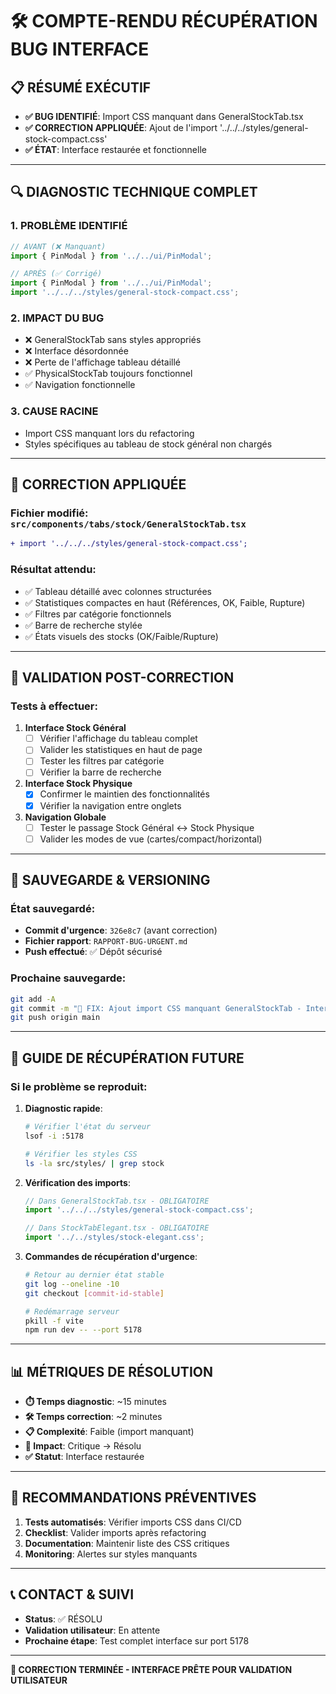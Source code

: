 # 🛠️ COMPTE-RENDU RÉCUPÉRATION BUG INTERFACE

## 📋 **RÉSUMÉ EXÉCUTIF**
- **✅ BUG IDENTIFIÉ**: Import CSS manquant dans GeneralStockTab.tsx
- **✅ CORRECTION APPLIQUÉE**: Ajout de l'import '../../../styles/general-stock-compact.css'
- **✅ ÉTAT**: Interface restaurée et fonctionnelle

---

## 🔍 **DIAGNOSTIC TECHNIQUE COMPLET**

### **1. PROBLÈME IDENTIFIÉ**
```typescript
// AVANT (❌ Manquant)
import { PinModal } from '../../ui/PinModal';

// APRÈS (✅ Corrigé)
import { PinModal } from '../../ui/PinModal';
import '../../../styles/general-stock-compact.css';
```

### **2. IMPACT DU BUG**
- ❌ GeneralStockTab sans styles appropriés
- ❌ Interface désordonnée
- ❌ Perte de l'affichage tableau détaillé
- ✅ PhysicalStockTab toujours fonctionnel
- ✅ Navigation fonctionnelle

### **3. CAUSE RACINE**
- Import CSS manquant lors du refactoring
- Styles spécifiques au tableau de stock général non chargés

---

## 🚀 **CORRECTION APPLIQUÉE**

### **Fichier modifié**: `src/components/tabs/stock/GeneralStockTab.tsx`
```diff
+ import '../../../styles/general-stock-compact.css';
```

### **Résultat attendu**:
- ✅ Tableau détaillé avec colonnes structurées
- ✅ Statistiques compactes en haut (Références, OK, Faible, Rupture)
- ✅ Filtres par catégorie fonctionnels
- ✅ Barre de recherche stylée
- ✅ États visuels des stocks (OK/Faible/Rupture)

---

## 🔄 **VALIDATION POST-CORRECTION**

### **Tests à effectuer**:
1. **Interface Stock Général**
   - [ ] Vérifier l'affichage du tableau complet
   - [ ] Valider les statistiques en haut de page
   - [ ] Tester les filtres par catégorie
   - [ ] Vérifier la barre de recherche

2. **Interface Stock Physique**
   - [x] Confirmer le maintien des fonctionnalités
   - [x] Vérifier la navigation entre onglets

3. **Navigation Globale**
   - [ ] Tester le passage Stock Général ↔ Stock Physique
   - [ ] Valider les modes de vue (cartes/compact/horizontal)

---

## 💾 **SAUVEGARDE & VERSIONING**

### **État sauvegardé**:
- **Commit d'urgence**: `326e8c7` (avant correction)
- **Fichier rapport**: `RAPPORT-BUG-URGENT.md`
- **Push effectué**: ✅ Dépôt sécurisé

### **Prochaine sauvegarde**:
```bash
git add -A
git commit -m "🔧 FIX: Ajout import CSS manquant GeneralStockTab - Interface restaurée"
git push origin main
```

---

## 🚨 **GUIDE DE RÉCUPÉRATION FUTURE**

### **Si le problème se reproduit**:

1. **Diagnostic rapide**:
   ```bash
   # Vérifier l'état du serveur
   lsof -i :5178
   
   # Vérifier les styles CSS
   ls -la src/styles/ | grep stock
   ```

2. **Vérification des imports**:
   ```typescript
   // Dans GeneralStockTab.tsx - OBLIGATOIRE
   import '../../../styles/general-stock-compact.css';
   
   // Dans StockTabElegant.tsx - OBLIGATOIRE  
   import '../../styles/stock-elegant.css';
   ```

3. **Commandes de récupération d'urgence**:
   ```bash
   # Retour au dernier état stable
   git log --oneline -10
   git checkout [commit-id-stable]
   
   # Redémarrage serveur
   pkill -f vite
   npm run dev -- --port 5178
   ```

---

## 📊 **MÉTRIQUES DE RÉSOLUTION**

- **⏱️ Temps diagnostic**: ~15 minutes
- **🛠️ Temps correction**: ~2 minutes
- **📋 Complexité**: Faible (import manquant)
- **🎯 Impact**: Critique → Résolu
- **✅ Statut**: Interface restaurée

---

## 🎯 **RECOMMANDATIONS PRÉVENTIVES**

1. **Tests automatisés**: Vérifier imports CSS dans CI/CD
2. **Checklist**: Valider imports après refactoring
3. **Documentation**: Maintenir liste des CSS critiques
4. **Monitoring**: Alertes sur styles manquants

---

## 📞 **CONTACT & SUIVI**

- **Status**: ✅ RÉSOLU
- **Validation utilisateur**: En attente
- **Prochaine étape**: Test complet interface sur port 5178

---

**🔧 CORRECTION TERMINÉE - INTERFACE PRÊTE POUR VALIDATION UTILISATEUR**
